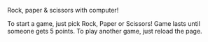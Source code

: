 Rock, paper & scissors with computer!

To start a game, just pick Rock, Paper or Scissors!
Game lasts until someone gets 5 points.
To play another game, just reload the page.
